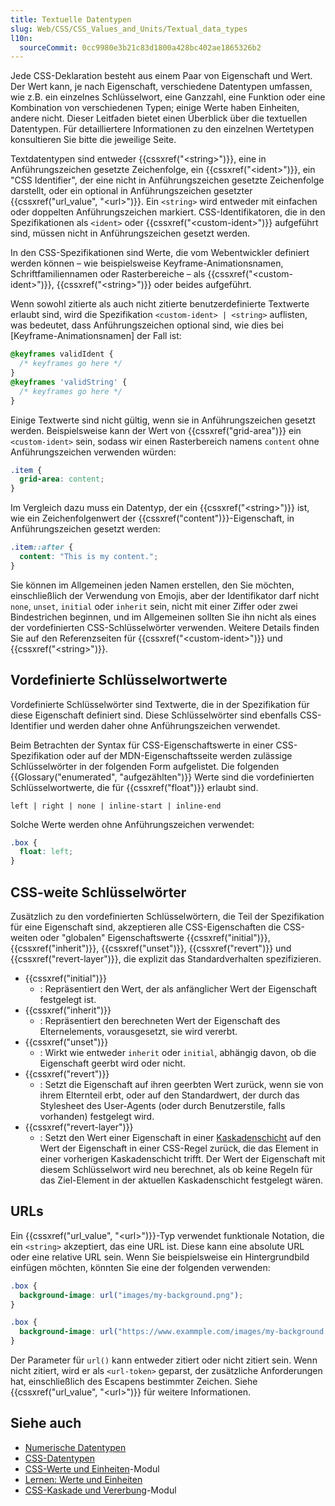 ```yaml
---
title: Textuelle Datentypen
slug: Web/CSS/CSS_Values_and_Units/Textual_data_types
l10n:
  sourceCommit: 0cc9980e3b21c83d1800a428bc402ae1865326b2
---
```


Jede CSS-Deklaration besteht aus einem Paar von Eigenschaft und Wert. Der Wert kann, je nach Eigenschaft, verschiedene Datentypen umfassen, wie z.B. ein einzelnes Schlüsselwort, eine Ganzzahl, eine Funktion oder eine Kombination von verschiedenen Typen; einige Werte haben Einheiten, andere nicht. Dieser Leitfaden bietet einen Überblick über die textuellen Datentypen. Für detailliertere Informationen zu den einzelnen Wertetypen konsultieren Sie bitte die jeweilige Seite.

Textdatentypen sind entweder {{cssxref("&lt;string&gt;")}}, eine in Anführungszeichen gesetzte Zeichenfolge, ein {{cssxref("&lt;ident&gt;")}}, ein "CSS Identifier", der eine nicht in Anführungszeichen gesetzte Zeichenfolge darstellt, oder ein optional in Anführungszeichen gesetzter {{cssxref("url_value", "&lt;url&gt;")}}. Ein `<string>` wird entweder mit einfachen oder doppelten Anführungszeichen markiert. CSS-Identifikatoren, die in den Spezifikationen als `<ident>` oder {{cssxref("&lt;custom-ident&gt;")}} aufgeführt sind, müssen nicht in Anführungszeichen gesetzt werden.

In den CSS-Spezifikationen sind Werte, die vom Webentwickler definiert werden können – wie beispielsweise Keyframe-Animationsnamen, Schriftfamiliennamen oder Rasterbereiche – als {{cssxref("&lt;custom-ident&gt;")}}, {{cssxref("&lt;string&gt;")}} oder beides aufgeführt.

Wenn sowohl zitierte als auch nicht zitierte benutzerdefinierte Textwerte erlaubt sind, wird die Spezifikation `<custom-ident> | <string>` auflisten, was bedeutet, dass Anführungszeichen optional sind, wie dies bei [Keyframe-Animationsnamen] der Fall ist:

```css
@keyframes validIdent {
  /* keyframes go here */
}
@keyframes 'validString' {
  /* keyframes go here */
}
```

Einige Textwerte sind nicht gültig, wenn sie in Anführungszeichen gesetzt werden. Beispielsweise kann der Wert von {{cssxref("grid-area")}} ein `<custom-ident>` sein, sodass wir einen Rasterbereich namens `content` ohne Anführungszeichen verwenden würden:

```css
.item {
  grid-area: content;
}
```

Im Vergleich dazu muss ein Datentyp, der ein {{cssxref("&lt;string&gt;")}} ist, wie ein Zeichenfolgenwert der {{cssxref("content")}}-Eigenschaft, in Anführungszeichen gesetzt werden:

```css
.item::after {
  content: "This is my content.";
}
```

Sie können im Allgemeinen jeden Namen erstellen, den Sie möchten, einschließlich der Verwendung von Emojis, aber der Identifikator darf nicht `none`, `unset`, `initial` oder `inherit` sein, nicht mit einer Ziffer oder zwei Bindestrichen beginnen, und im Allgemeinen sollten Sie ihn nicht als eines der vordefinierten CSS-Schlüsselwörter verwenden. Weitere Details finden Sie auf den Referenzseiten für {{cssxref("&lt;custom-ident&gt;")}} und {{cssxref("&lt;string&gt;")}}.

## Vordefinierte Schlüsselwortwerte

Vordefinierte Schlüsselwörter sind Textwerte, die in der Spezifikation für diese Eigenschaft definiert sind. Diese Schlüsselwörter sind ebenfalls CSS-Identifier und werden daher ohne Anführungszeichen verwendet.

Beim Betrachten der Syntax für CSS-Eigenschaftswerte in einer CSS-Spezifikation oder auf der MDN-Eigenschaftsseite werden zulässige Schlüsselwörter in der folgenden Form aufgelistet. Die folgenden {{Glossary("enumerated", "aufgezählten")}} Werte sind die vordefinierten Schlüsselwortwerte, die für {{cssxref("float")}} erlaubt sind.

```plain
left | right | none | inline-start | inline-end
```

Solche Werte werden ohne Anführungszeichen verwendet:

```css
.box {
  float: left;
}
```

## CSS-weite Schlüsselwörter

Zusätzlich zu den vordefinierten Schlüsselwörtern, die Teil der Spezifikation für eine Eigenschaft sind, akzeptieren alle CSS-Eigenschaften die CSS-weiten oder "globalen" Eigenschaftswerte {{cssxref("initial")}}, {{cssxref("inherit")}}, {{cssxref("unset")}}, {{cssxref("revert")}} und {{cssxref("revert-layer")}}, die explizit das Standardverhalten spezifizieren.

- {{cssxref("initial")}}
  - : Repräsentiert den Wert, der als anfänglicher Wert der Eigenschaft festgelegt ist.
- {{cssxref("inherit")}}
  - : Repräsentiert den berechneten Wert der Eigenschaft des Elternelements, vorausgesetzt, sie wird vererbt.
- {{cssxref("unset")}}
  - : Wirkt wie entweder `inherit` oder `initial`, abhängig davon, ob die Eigenschaft geerbt wird oder nicht.
- {{cssxref("revert")}}
  - : Setzt die Eigenschaft auf ihren geerbten Wert zurück, wenn sie von ihrem Elternteil erbt, oder auf den Standardwert, der durch das Stylesheet des User-Agents (oder durch Benutzerstile, falls vorhanden) festgelegt wird.
- {{cssxref("revert-layer")}}
  - : Setzt den Wert einer Eigenschaft in einer [Kaskadenschicht](/de/docs/Web/CSS/@layer) auf den Wert der Eigenschaft in einer CSS-Regel zurück, die das Element in einer vorherigen Kaskadenschicht trifft. Der Wert der Eigenschaft mit diesem Schlüsselwort wird neu berechnet, als ob keine Regeln für das Ziel-Element in der aktuellen Kaskadenschicht festgelegt wären.

## URLs

Ein {{cssxref("url_value", "&lt;url&gt;")}}-Typ verwendet funktionale Notation, die ein `<string>` akzeptiert, das eine URL ist. Diese kann eine absolute URL oder eine relative URL sein. Wenn Sie beispielsweise ein Hintergrundbild einfügen möchten, könnten Sie eine der folgenden verwenden:

```css
.box {
  background-image: url("images/my-background.png");
}

.box {
  background-image: url("https://www.exammple.com/images/my-background.png");
}
```

Der Parameter für `url()` kann entweder zitiert oder nicht zitiert sein. Wenn nicht zitiert, wird er als `<url-token>` geparst, der zusätzliche Anforderungen hat, einschließlich des Escapens bestimmter Zeichen. Siehe {{cssxref("url_value", "&lt;url&gt;")}} für weitere Informationen.

## Siehe auch

- [Numerische Datentypen](/de/docs/Web/CSS/CSS_Values_and_Units/Numeric_data_types)
- [CSS-Datentypen](/de/docs/Web/CSS/CSS_Values_and_Units/CSS_data_types)
- [CSS-Werte und Einheiten](/de/docs/Web/CSS/CSS_Values_and_Units)-Modul
- [Lernen: Werte und Einheiten](/de/docs/Learn_web_development/Core/Styling_basics/Values_and_units)
- [CSS-Kaskade und Vererbung](/de/docs/Web/CSS/CSS_cascade)-Modul
